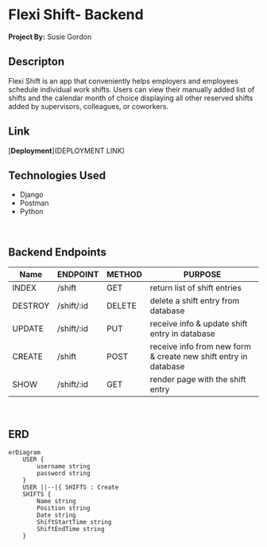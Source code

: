 # Flexi Shift- Backend
**Project By:** Susie Gordon


## Descripton
Flexi Shift is an app that conveniently helps employers and employees schedule individual work shifts. Users can view their manually added list of shifts and the calendar month of choice displaying all other reserved shifts added by supervisors, colleagues, or coworkers. 
</br>

## Link
[**Deployment**](DEPLOYMENT LINK)
</br>

## Technologies Used
- Django
- Postman
- Python
</br>

## Backend Endpoints

| Name | ENDPOINT | METHOD | PURPOSE |
|------|----------|--------|---------|
|INDEX| /shift | GET | return list of shift entries|
|DESTROY| /shift/:id | DELETE | delete a shift entry from database |
|UPDATE| /shift/:id | PUT | receive info & update shift entry in database |
|CREATE| /shift | POST | receive info from new form & create new shift entry in database |
|SHOW| /shift/:id | GET | render page with the shift entry|
</br>

## ERD

``` mermaid
erDiagram
    USER {
        username string 
        password string
    }
    USER ||--|{ SHIFTS : Create
    SHIFTS {
        Name string 
        Position string
        Date string 
        ShiftStartTime string 
        ShiftEndTime string 
    }
```